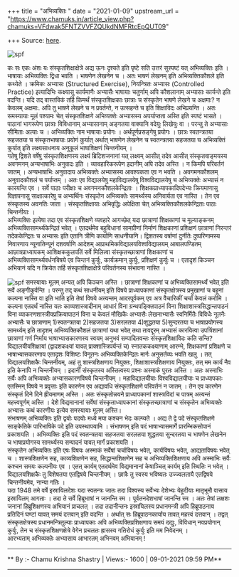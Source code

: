 +++
title = "अभिव्यक्तिः "
date = "2021-01-09"
upstream_url = "https://www.chamuks.in/article_view.php?chamuks=VFdwak5FNTZVVFZQUkdNMFRtcEpQUT09"

+++
Source: [here](https://www.chamuks.in/article_view.php?chamuks=VFdwak5FNTZVVFZQUkdNMFRtcEpQUT09).



![spf](article_img/CHAMU-1610209775jethat_123.jpg)

कः सः एकः अंशः यः संस्कृतशिक्षाक्षेत्रे अद्य ऊनः दृश्यते इति पृष्टे सति
उत्तरं सुस्पष्टं यत् अभिव्यक्तिः इति । भाषायाः अभिव्यक्तिः द्विधा भवति ।
भाषणेन लेखनेन च । अतः भाषणं लेखनम् इति अभिव्यक्तिकौशले इति कथ्येते ।
क्रमिकः अभ्यासः (Structured Exercise), नियन्त्रितः अभ्यासः (Controlled
Practice) इत्यादिभिः कक्ष्यासु कार्यमाणैः अभ्यासैः भाषायाः चतुर्णाम् अपि
कौशलानाम् अभ्यासाः कार्यन्ते इति वदन्ति। यदि तद् वास्तविकं तर्हि किमर्थं
संस्कृतशिक्षकाः छात्राः च संस्कृतेन भाषणे लेखने च अक्षमाः? न केवलम्
अक्षमाः. अपि तु भाषणे लेखने च न प्रवर्तन्ते, न उत्सहन्ते च इति
शिक्षाविदः अभिप्रयन्ति । अतः समस्यायाः मूलं पश्यामः चेत् संस्कृतशिक्षणे
अभिव्यक्तेः अभ्यासस्य अपर्याप्तता अस्ति इति स्पष्टं भासते ।  
पाठानां भागरूपेण छात्राः विविधानाम् अभ्यासानाम् अङ्गतया वाक्यानि वदेयुः
लिखेयुः वा । परन्तु ते अभ्यासाः सीमिताः अल्पाः च । अभिव्यक्तिः नाम
भाषायाः प्रयोगः । अर्थपूर्णप्रसङ्गेषु प्रयोगः । छात्रः स्वतन्त्रतया
सहजतया च संस्कृतभाषायाः प्रयोगं कुर्यात् अर्थात् भाषणेन लेखनेन च
स्वतन्त्रतया सहजतया च अभिव्यक्तिं कुर्यात् इति लक्ष्यसाधनाय अनुकूलं
भाषाशिक्षणं चिन्तनीयम् ।  
गतेषु द्विशते वर्षेषु संस्कृतशिक्षणस्य लक्ष्यं ब्रिटिशजनानां यत्
लक्ष्यम् आसीत् तदेव आसीत् संस्कृतवाङ्मयस्य अवगमनम् अन्यभाषाभिः अनुवादः
इति । व्यावहारिकरूपेण इदानीम् अपि तदेव अस्ति । न किमपि परिवर्तनं जातम् ।
अन्यभाषाभिः अनुवादाय अभिव्यक्तेः अभ्यासस्य आवश्यकता एव न भवति ।
अवगमनकौशलम् अनुवादकौशलं च पर्याप्तम् । अतः एव विद्यालयेषु महाविद्यालयेषु
विश्वविद्यालयेषु च अभिव्यक्तेः अभ्यासं न कारयन्ति एव । सर्वे पाठाः
परीक्षाः च अवगमनकौशलकेन्द्रिताः । शिक्षकप्राध्यापकादिपदेभ्यः क्रियमाणासु
विज्ञापनासु साक्षात्कारेषु च अभ्यर्थिनः संस्कृतेन अभिव्यक्तेः
सामर्थ्यस्य अनिवार्यता एव नास्ति । तेन एव संस्कृतस्य अवनतिः जाता ।
संस्कृतशिक्षायाः अभिवृद्धिः अपेक्षिता चेत् अभिव्यक्तिकौशलकेन्द्रिताः
पाठाः चिन्तनीयाः ।  
अभिव्यक्तिः इत्येषा तदा एव संस्कृतशिक्षणे व्यवहारे आगच्छेत् यदा
छात्राणां शिक्षकाणां च मूल्याङ्कनम् अभिव्यक्तिसामर्थ्यकेन्द्रितं भवेत् ।
एतदर्थमेव बहुविधानां सामग्रीणां निर्माणं शिक्षकाणां प्रशिक्षणं छात्राणां
निरन्तरं तदेककेन्द्रितः च अभ्यासः इति एतानि त्रीणि कार्याणि साधनीयानि।
द्विशतस्य वर्षाणां दुर्नीतेः दुष्परिणामस्य निवारणाय न्यूनातिन्यूनं
दशवर्षाणि आदेशम् आप्राथमिकविद्यालयविश्वविद्यालयम् आबालपण्डितम्
आछात्रप्राध्यापकम् आशिक्षककुलपतिं सर्वे मिलित्वा संस्कृतच्छात्राणां
शिक्षकाणां च अभिव्यक्तिसामर्थ्यवर्धनविषये एव चिन्तनं कुर्युः,
कार्यक्रमान् कुर्युः, प्रशिक्षणं कुर्युः च । एतादृशं किञ्चन अभियानं यदि
न क्रियेत तर्हि संस्कृतशिक्षाक्षेत्रे परिवर्तनस्य संभावना नास्ति ।  
  
  
![spf](article_img/CHAMUKS-1610209775CHAMU-1610209775jethat_123.jpg)
समस्यायाः मूलम् अन्यत् अपि किञ्चन अस्ति । छात्राणां शिक्षकाणां च
अभिव्यक्तिसामर्थ्यं भवेत् इति सर्वे अङ्गीकुर्वन्ति । परन्तु तद् कथं
साधनीयम् इति विषये प्राध्यापकाणां संस्कृतक्षेत्रस्य प्रमुखाणां च बहूनां
कल्पना नास्ति वा इति भाति इति तेषां विषये अत्यन्तम् आदरपूर्वकम् एव अत्र
वैचारिकीं चर्चां केवलं करोमि । कल्पना एतदर्थं नास्ति यतः
काव्यशास्त्रादीनाम् आधारं विना ग्रन्थपङ्क्तिपाठनं विना
शिक्षाशास्त्रसिद्धान्तपाठनं विना व्याकरणशास्त्रीयप्रक्रियापाठनं विना च
केवलं मौखिकैः अभ्यासैः लेखनाभ्यासैः स्वनिर्मितैः विविधैः नूतनैः अभ्यासैः
च छात्राणाम् 1)स्वतन्त्रतया 2)सहजतया 3)सरलतया 4)शुद्धतया 5)सुन्दरतया च
भाषाप्रयोगस्य सामर्थ्यम् इति तादृशम् अभिव्यक्तिकौशलं छात्राणां यथा भवेत्
तथा तावद्दूरम् अभ्यासं कारयित्वा उपत्रिंशानां छात्राणां गणं निर्माय
भाषाभ्यासकारणस्य स्वयम् अनुभवं सम्पादितवन्तः संस्कृतशिक्षाविदः कति
सन्ति? विद्यालयीयशिक्षायां (द्वादशकक्ष्यां यावत् प्राक्शास्त्रिपर्यन्तं
च) स्नातककक्ष्याणाम् आरम्भे, शिक्षकाणां प्रशिक्षणे च भाषाभ्यासकारणाय
एतादृशः विशिष्टः विनूतनः अभिव्यक्तिकेन्द्रितः मार्गः अनुसर्तव्यः भवति
खलु । तत् विद्यालयशिक्षकैः चिन्तनीयम्, अहं तु शास्त्रशिक्षणाय नियुक्तः,
शिक्षाशास्त्रशिक्षणाय नियुक्तः, तत् मम कार्यं नैव इति केनापि न
चिन्तनीयम् । इदानीं संस्कृतस्य अस्तित्वस्य प्रश्नः अस्माकं पुरतः अस्ति ।
अतः अस्माभिः सर्वैः अपि अभिव्यक्तेः अभ्यासकारणविषये चिन्तनीयम् ।
महाविद्यालयीयाः विश्वविद्यालयीयाः च प्राध्यापकाः एतस्मिन् विषये न
प्रवृत्ताः इति कारणेन एव अद्यावधि संस्कृतशिक्षणे परिवर्तनं न जातम् । तेन
एव कारणेन संस्कृतं दिने दिने ह्रीयमाणम् अस्ति । अतः संस्कृतोन्नयने
प्राध्यापकानां शास्त्रविदां च पात्रम् अत्यन्तं महत्त्वपूर्णम् अस्ति ।
देशे विद्यमानानां सर्वेषां संस्कृताध्यापकानां संस्कृतच्छात्राणां च
संस्कृतेन अभिव्यक्तेः अभ्यासः कथं कारणीयः इत्येव समस्यायाः मूलम्
अस्ति।  
संभाषणम् अभिव्यक्तिः इति द्वयोः पदयोः मध्ये मया कश्चन भेदः कल्प्यते ।
अद्य ते द्वे पदे संस्कृतशिक्षणे साङ्केतिके पारिभाषिके पदे इति
उपस्थापयामि । संभाषणम् इति पदं भाषाभ्यासमार्गे प्रारम्भिकसोपानं
प्रकाशयति । अभिव्यक्तिः इति पदं स्वतन्त्रतया सहजतया सरलतया शुद्धतया
सुन्दरतया च भाषणेन लेखनेन च भाषाप्रयोगस्य सामर्थ्यस्य सम्पादनं यावत्
मार्गं प्रकाशयति ।  
संस्कृतेन अभिव्यक्तिः इति एषः विषयः अस्माकं सर्वेषां चर्चाविषयः भवेत्,
कार्यविषयः भवेत्, आद्यताविषयः भवेत् च । शास्त्रशिक्षणेन सह,
काव्यशिक्षणेन सह, सिद्धान्तशिक्षणेन सह च अभिव्यक्तिशिक्षणाय अपि अस्माभिः
सर्वैः कश्चन समयः कल्पनीयः एव । एतत् कार्यम् एतदर्थमेव विद्यमानानां
केषाञ्चित् कार्यम् इति स्थितिः न भवेत् । विद्यालयशिक्षकैः तु विशेषतया
एतद्विषये चिन्तनीयम् । छात्रैः तु स्वस्य भविष्यतः उज्ज्वलतायै एतद्विषये
चिन्तनीयमेव, नान्या गतिः ।  
यदा 1948 तमे वर्षे इस्रायिलदेशः यदा स्वतन्त्रः जातः तदा विश्वस्य
सर्वेभ्यः देशेभ्यः येहूदीयाः मातृभूमौ वासाय इस्रायिलम् आगताः । तदा ते
सर्वे हिब्रूभाषां न जानन्ति स्म । पूर्वतनदेशभाषां जानन्ति स्म । अतः
तेषां लक्षशः जनानां हिब्रूशिक्षणस्य अभियानं प्राचलत् । तदा तदानीन्तनः
इस्रायिलस्य प्रधानमन्त्री अपि हिब्रूपाठनाय प्रतिदिनं घण्टां यावत् समयं
दत्तवान् इति वदन्ति । अर्थात् सः हिब्रूपाठनकार्याय तावत् महत्त्वं
दत्तवान् । तद्वत् संस्कृतक्षेत्रस्य प्रधानमन्त्रितुल्याः प्राध्यापकाः
अपि अभिव्यक्तिप्रशिक्षणाय समयं दद्युः, विविधान् नवप्रयोगान् कुर्युः, तेन
च संस्कृतशिक्षणक्षेत्रे वेगेन प्रचलतः ह्रासस्य गतिरोधं कुर्युः इति मम
निवेदनम् ।  
आरभ्यताम् अभिव्यक्तेः अभ्यासाय आभारतम् अभिनवम् अभियानम् !  

------------------------------------------------------------------------

** By :- Chamu Krishna Shastry \| Views:- 1600 \| 09-01-2021 09:59
PM**  

------------------------------------------------------------------------

